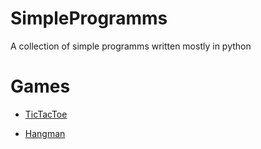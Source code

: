 # SimpleProgramms
A collection of simple programms written mostly in python


# Games 

* [TicTacToe](https://github.com/MetteDE/SimpleProgramms/tree/main/Games/TicTacToe)
 
* [Hangman](https://github.com/MetteDE/SimpleProgramms/tree/main/Games/Hangman) 
